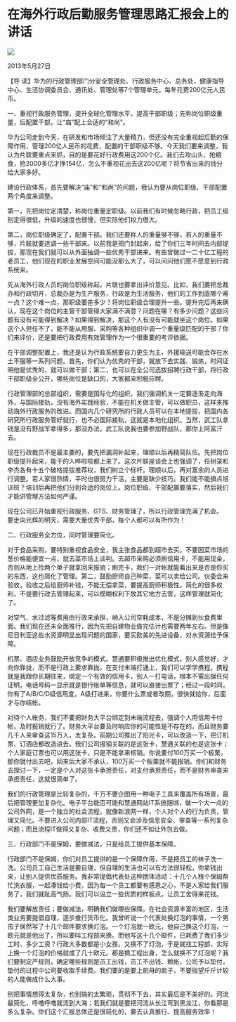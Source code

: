 # 在海外行政后勤服务管理思路汇报会上的讲话
<img class="pv" src="https://api.visitor.plantree.me/visitor-badge/pv?namespace=plantree.me&key=renzhengfei-speeches/在海外行政后勤服务管理思路汇报会上的讲话.md">


2013年5月27日



【导  读】华为的行政管理部门分安全管理处、行政服务中心、总务处、健康指导中心、生活协调委员会、通讯处、管理处等7个管理单元。每年花费200亿元人民币。



一、重视行政服务管理，提升全球化管理水平，提高干部职级；先称岗位职级重量，后配置干部，让“庙”配上合适的“和尚”。

华为公司走到今天，在研发和市场倾注了大量精力，但还没有完全重视起后勤的保障作用，管理200亿人民币的花费，配置的干部职级不够。今天我们要来调整，我认为片联要重点来抓，目的是要花好行政费用这200个亿。我们去攻山头、抢粮食，抢2000多亿才挣154亿，怎么不重视花出去这200亿呢？将节省出来的钱分给大家多好。

建设行政体系，首先要解决“庙”和“和尚”的问题，我认为要从岗位职级、干部配置两个角度来调整。

第一，先把岗位定清楚，称岗位重量定职级。以前我们有时候忽略行政，把员工级别定得很低，升级的速度也很慢，但实际他们权力很大。

第二，岗位职级确定了，配置干部。我们还要称人的重量够不够，若人的重量不够，片联就要选调一些干部来。以前我是把门封起来，给了你们三年时间去内部提拔，那现在我们就可以从外面抽调一些优秀干部进来。有些曾做过一二十亿工程的老员工，他们现在的职业发展空间可能没那么大了，可以问问他们愿不愿意到行政系统来。

先从海外行政人员的岗位职级称起，片联也要拿出评价意见。比如，我们要把总裁办和行政切开，总裁办是为生产服务，行政是为生活服务，他们的工作到底哪个难一点？这个难一点，那职级要差多少？将岗位职级合理提升一些。提升完后再来确认，现在这个岗位的主管干部管得大家满不满意？问题在哪？有多少问题？这些问题有没有可能得到解决？如果得到解决，那这个人有没有可能就坐这个岗位。如果这个人担任不了，能不能从用服、采购等各种组织中调一个重量级匹配的干部？你们来评价，还是要把行政费用有效管理作为一个很重要的考评依据。

在干部调整配置上，我还是认为行政系统要自力更生为主，外援输送可能会存在水土不服等一系列问题。首先，你们认为优秀的干部，就放下去实践、锻炼，时间证明他是优秀的，就可以做干部；第二，也可以在全公司选拔招聘行政干部，将行政干部职级全公开，哪些岗位是缺口的，大家都来积极应聘。

行政管理部的总部组织，需要是国际化的组织。我们强调机关一定要逐渐走向海外，与国际接轨，没有海外实践经验，不能在机关做主管，可以做职员，这样来推动海外行政服务的改进。而国内几个研究所的行政人员可以在本地提拔，把国内各研究所行政服务管好就行，也不必国际接轨，这就是本地化组织。当然，武工队拿钱是没有野战军拿得多，那没办法，武工队说我也要参加野战队，那你上阿富汗去。

现在行政裁员不是最主要的，要先把漏洞补起来，理顺以后再精简队伍。先把岗位职级提升起来，能干的人哗啦啦都上来了。这次片联座谈会上也强调了，任树录和李杰各有十五个破格提拔推荐权，我们树立个标杆。理顺以后，再对富余的人员进行调整。若人家很热情，平时也很努力干活，主要是缺少技巧。我们能不能搞点培训班？培训后再把他们分到合适的岗位上。岗位职级、干部配置要落实，然后我们才能讲管理方法如何严谨。

现在公司已开始重视行政服务、GTS、财务管理了，所以行政管理充满了机会。要走向光辉的明天，需要大量优秀干部，每个人都可以有所作为！

二、行政服务全方位，同时管理要简化。

对于食品采购，要特别重视食品安全，我主张食品都到超市去买。不要因菜市场的葱价格能便宜一点，就去菜市场上谈判。去超市采购必须刷信用卡，不能用现金，否则从地上捡两个单子就拿回来报销；刷完卡，我们一对帐就能看出来是否是你买的东西，这也简化了管理。第二，鼓励厨师自己种菜，菜可以卖给公司。伙委会来验收，验收之后给厨师补钱，不能无偿拿菜，要提高厨师积极性。简化的很多权利，不是要行政去管理起来，可以模糊权利下放其它地方去管，这样管理就简化了。

对空气、水过滤等费用由行政来承担，纳入公司空耗成本，不是分摊到伙食费里面。我们现在还未全面推行，因为先把自建物业做完估计也需要两年左右。但是像尼日利亚这些水资源明显出现问题的国家，要买欧美的先进设备，对水资源给予保障。

机票、酒店业务鼓励开放竞争的模式。慧通要积极推出优化模式，别人感觉好，才向你靠拢，而不是行政上要求靠拢。在支付末端打通上，我们可以学学携程。携程就是我跟你长期往来，绑定一个有效的信用卡，别人一打电话，根本不需出据任何证明，电话号码一显示就是银行帐单等信息，就可以直接出票了；经过一段时间，你有了A/B/C/D级信用度，A级打进来，你要什么票或者改期，很快就给你，后面才与你结帐。

对待个人帐务，我们不要把财务大平台绑定到末端流程去，强调个人用信用卡付帐，及时报销就行了。财务大平台要及时响应你的可能性是不存在的，而且财务要几千人来审查这15万人，太复杂。前期公司推出了阳光卡，可以改造一下，把订机票、订酒店都改造进去。我们公司报销关联的是这张卡，慧通关联的也是这张卡；个人家庭订票也可以用这张卡，只是不能拿来核销。你说要付100万买一个板栗，那你就付出去吧，回来后大家不承认，100万买一个板栗就不能报销。你们和财务去探讨一下，一定是个人对这张卡承担责任，对支付承担责任，而不是财务审查来承担责任，这就很简单了。

我们的行政管理是比较复杂的，千万不要企图用一种电子工具来覆盖所有场景，最后把管理更加复杂化。电子平台能否可能和慧通网站IT系统捆绑，做一个大一点的公司外网，是一个独立的社会流程，就像新浪网一样，个人对个人的行为负责，管理又简化。不要进入公司内部IT流程，否则又会涉及信息安全、审查等一系列复杂问题；而且流程IT做得又复杂、收费又贵，你们还不如让外包去做。

三、行政部门不是保姆，要做减法，只是给员工提供基本保障。

行政部门不是保姆，你们对员工提供的是一个保障作用，不是把员工的袜子洗一洗。公司员工自己生活是要自理，但自理的生活也可以有方法很轻松，你拿钱出来，让别人提供优质服务。我非常提倡代表处这种团体活动：十几个人租个保姆帮忙洗衣服，一起凑钱给小费。因为每一个员工都要有感恩之心，不是人家给我们服务了，我们就趾高气扬。我们可以设立一些优质的样板点，让员工舍得来花钱。

我们要解放责任；要做减法，明确我们做哪些保障。在社会资源丰富的地区，生活类业务要提倡自理，逐步推行货币化。我曾听说一个代表处换灯泡的事情，一个男孩子居然写了十几个邮件要求换灯泡。一个灯泡就一欧元，他自己换这个灯泡，一欧元就是他出了，所以要叫工程部来换。而他写这十几个邮件，已耗费了我们多少工时、多少工资？行政大多数都是小女孩，又换不了灯泡，于是就找工程部，实际上换一个灯泡的价格就成了几十欧元。都是搞工程出身，怎么就换不了灯泡呢？我们要制定严规则，确定哪些规则是员工出钱，员工不出钱、赖帐，公司予以垫付，垫付的过程中公司要收取手续费。我们要的是要上航母的疯子，不要指望斤斤计较的人能做成什么大事。

别把事情想得太复杂，也别搞的太繁琐，贯彻不下去，其实最后是不美好的。河流最简化，呼噜呼噜就流到大海；若我们就是要把河流从长江弯到黑龙江，你看那是多么复杂。你们这个汇报总体还是很简化的，要去认真推行、提高服务效率！
